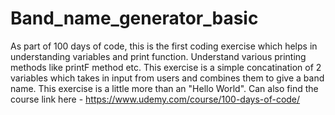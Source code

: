 # Band_name_generator_basic
As part of 100 days of code, this is the first coding exercise which helps in understanding variables and print function. Understand various printing methods like printF method etc. This exercise is a simple concatination of 2 variables which takes in input from users and combines them to give a band name. This exercise is a little more than an "Hello World". Can also find the course link here - https://www.udemy.com/course/100-days-of-code/
